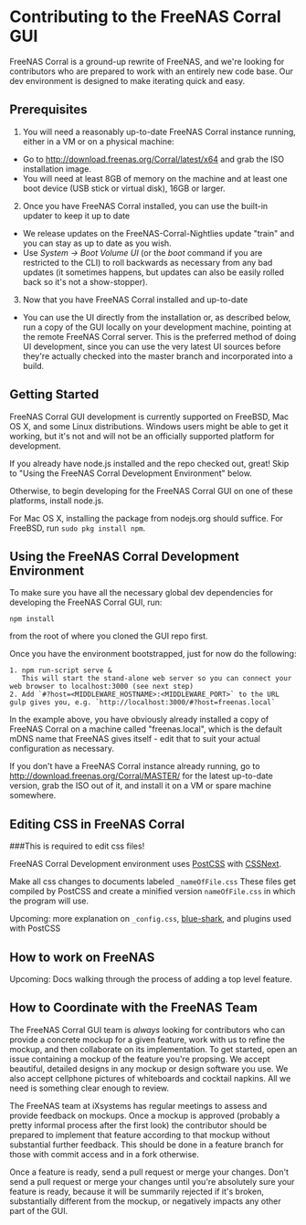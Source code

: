 # Contributing to the FreeNAS Corral GUI

FreeNAS Corral is a ground-up rewrite of FreeNAS, and we're looking for
contributors who are prepared to work with an entirely new code base.
Our dev environment is designed to make iterating quick and easy.

## Prerequisites

1. You will need a reasonably up-to-date FreeNAS Corral instance running, either in a VM or on a physical machine:
  * Go to http://download.freenas.org/Corral/latest/x64 and grab the ISO installation image.
  * You will need at least 8GB of memory on the machine and at least one boot device (USB stick or virtual disk), 16GB or larger.

2. Once you have FreeNAS Corral installed, you can use the built-in updater to keep it up to date
  * We release updates on the FreeNAS-Corral-Nightlies update "train" and you can stay as up to date as you wish.
  * Use _System → Boot Volume UI_ (or the _boot_ command if you are restricted to the CLI) to roll backwards as necessary from any bad updates (it sometimes happens, but updates can also be easily rolled back so it's not a show-stopper).

3. Now that you have FreeNAS Corral installed and up-to-date
  * You can use the UI directly from the installation or, as described below, run a copy of the GUI locally on your development machine, pointing at the remote FreeNAS Corral server.  This is the preferred method of doing UI development, since you can use the very latest UI sources before they're actually checked into the master branch and incorporated into a build.

## Getting Started

FreeNAS Corral GUI development is currently supported on FreeBSD, Mac OS X, and some
Linux distributions. Windows users might be able to get it working, but it's not
and will not be an officially supported platform for development.

If you already have node.js installed and the repo checked out, great! Skip to
"Using the FreeNAS Corral Development Environment" below.

Otherwise, to begin developing for the FreeNAS Corral GUI on one of these platforms,
install node.js.

For Mac OS X, installing the package from nodejs.org should suffice.
For FreeBSD, run `sudo pkg install npm`.

## Using the FreeNAS Corral Development Environment

To make sure you have all the necessary global dev dependencies for developing
the FreeNAS Corral GUI, run:

    npm install

from the root of where you cloned the GUI repo first.

Once you have the environment bootstrapped, just for now do the following:

    1. npm run-script serve &
       This will start the stand-alone web server so you can connect your web browser to localhost:3000 (see next step)
    2. Add `#?host=<MIDDLEWARE_HOSTNAME>:<MIDDLEWARE_PORT>` to the URL gulp gives you, e.g. `http://localhost:3000/#?host=freenas.local`

In the example above, you have obviously already installed a copy of FreeNAS Corral on a machine called "freenas.local", which is the default mDNS name that FreeNAS gives itself - edit that to suit your actual configuration as necessary.

If you don't have a FreeNAS Corral instance already running, go to http://download.freenas.org/Corral/MASTER/ for the latest up-to-date version, grab the ISO out of it, and install it on a VM or spare machine somewhere.

## Editing CSS in FreeNAS Corral

###This is required to edit css files!

FreeNAS Corral Development environment uses [PostCSS](https://github.com/postcss/postcss) with [CSSNext](http://cssnext.io/features/). 

Make all css changes to documents labeled `_nameOfFile.css` These files get compiled by PostCSS and create a minified version `nameOfFile.css` in which the program will use.

Upcoming: more explanation on `_config.css`, [blue-shark](https://github.com/freenas/blue-shark/), and plugins used with PostCSS

## How to work on FreeNAS

Upcoming: Docs walking through the process of adding a top level feature.

## How to Coordinate with the FreeNAS Team

The FreeNAS Corral GUI team is *always* looking for contributors who can
provide a concrete mockup for a given feature, work with us to refine the
mockup, and then collaborate on its implementation. To get started, open an
issue containing a mockup of the feature you're propsing. We accept beautiful,
detailed designs in any mockup or design software you use. We also accept
cellphone pictures of whiteboards and cocktail napkins. All we need is
something clear enough to review.

The FreeNAS team at iXsystems has regular meetings to assess and provide
feedback on mockups. Once a mockup is approved (probably a pretty informal
process after the first look) the contributor should be prepared to implement
that feature according to that mockup without substantial further feedback. This
should be done in a feature branch for those with commit access and in a fork
otherwise.

Once a feature is ready, send a pull request or merge your changes. Don't send
a pull request or merge your changes until you're absolutely sure your feature
is ready, because it will be summarily rejected if it's broken, substantially
different from the mockup, or negatively impacts any other part of the GUI.

